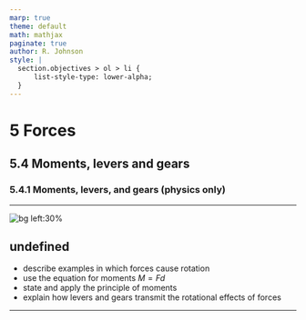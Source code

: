 ```yaml
---
marp: true
theme: default
math: mathjax
paginate: true
author: R. Johnson
style: |
  section.objectives > ol > li {
      list-style-type: lower-alpha;
  }
---
```


# 5 Forces
## 5.4 Moments, levers and gears
### 5.4.1 Moments, levers, and gears (physics only)

---

<!-- _class: objectives -->

![bg left:30%](https://images.unsplash.com/photo-1492962827063-e5ea0d8c01f5?ixlib=rb-4.0.3&ixid=MnwxMjA3fDB8MHxwaG90by1wYWdlfHx8fGVufDB8fHx8&auto=format&fit=crop&w=2121&q=80)
## undefined


- describe examples in which forces cause rotation
- use the equation for moments $M = Fd$
- state and apply the principle of moments
- explain how levers and gears transmit the rotational effects of forces



---